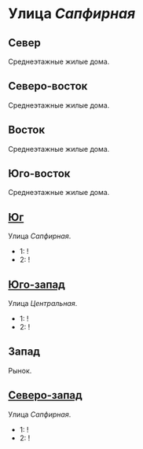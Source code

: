 # Улица *Сапфирная*

## Север

Среднеэтажные жилые дома.

## Северо-восток

Среднеэтажные жилые дома.

## Восток

Среднеэтажные жилые дома.

## Юго-восток

Среднеэтажные жилые дома.

## [Юг](./600110.md)

Улица *Сапфирная*.

* 1:    !
* 2:    !

## [Юго-запад](./595095.md)

Улица *Центральная*.

* 1:    !
* 2:    !

## Запад

Рынок.

## [Северо-запад](./595085.md)

Улица *Сапфирная*.

* 1:    !
* 2:    !
